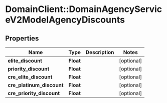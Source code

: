 # DomainClient::DomainAgencyServiceV2ModelAgencyDiscounts

## Properties
Name | Type | Description | Notes
------------ | ------------- | ------------- | -------------
**elite_discount** | **Float** |  | [optional] 
**priority_discount** | **Float** |  | [optional] 
**cre_elite_discount** | **Float** |  | [optional] 
**cre_platinum_discount** | **Float** |  | [optional] 
**cre_priority_discount** | **Float** |  | [optional] 


